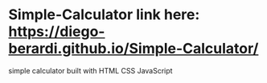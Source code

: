 # Simple-Calculator link here: https://diego-berardi.github.io/Simple-Calculator/
simple calculator built with HTML CSS JavaScript
